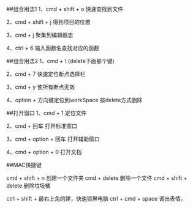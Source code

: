 ##组合用法1
1、cmd + shift + o 快速查找到文件

2、cmd +  shift + j 得到项目的位置

3、cmd + j 聚集到编辑器忠

4、ctrl + 6 输入函数名查找对应的函数

##组合用法2
1、cmd + \ (delete下面那个键)

2、cmd + 7 快速定位断点选择栏

3、cmd + y 使所有断点无效

4、option + 方向键定位到workSpace 按delete方式删除

##打开窗口
1、cmd + 1 定位文件

2、cmd + 回车   打开标准窗口
   
3、cmd + option + 回车 打开辅助窗口

4、cmd + option + 0 打开文档

##MAC快捷键

cmd + shift + n  创建一个文件夹 
cmd + delete 删除一个文件
cmd + shift + delete 删除垃圾桶

ctrl + shift + 最右上角的建，快速锁屏电脑
ctrl + cmd + space 调出表情。